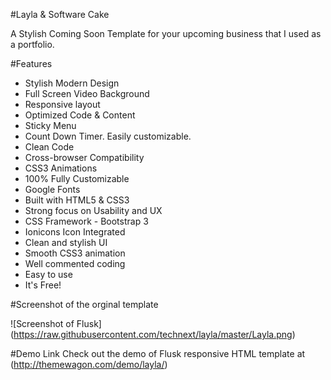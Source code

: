 #Layla & Software Cake

A Stylish Coming Soon Template for your upcoming business that I used as a portfolio. 

#Features

- Stylish Modern Design
- Full Screen Video Background
- Responsive layout
- Optimized Code & Content
- Sticky Menu
- Count Down Timer. Easily customizable.
- Clean Code
- Cross-browser Compatibility
- CSS3 Animations
- 100% Fully Customizable
- Google Fonts
- Built with HTML5 & CSS3
- Strong focus on Usability and UX
- CSS Framework - Bootstrap 3
- Ionicons Icon Integrated
- Clean and stylish UI
- Smooth CSS3 animation
- Well commented coding
- Easy to use
- It's Free!

#Screenshot of the orginal template


![Screenshot of Flusk]
(https://raw.githubusercontent.com/technext/layla/master/Layla.png)

#Demo Link
Check out the demo of Flusk responsive HTML template at (http://themewagon.com/demo/layla/)
